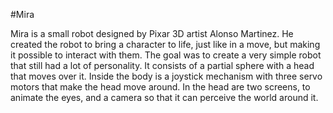 <!--
---
name: Mira
class: board
type: power,io,display,motor,multi
formfactor: Custom
manufacturer: Frederic
description: A board for Mira
github: https://easyeda.com/Frederic98/mira
schematic: https://easyeda.com/Frederic98/mira
image: 'mira.png'
pincount: 40
eeprom: no
power:
  '1':
  '2':
  '4':
  '17':
ground:
  '6':
  '9':
  '14':
  '20':
  '25':
  '30':
  '34':
  '39':
pin:
  '8':
    name: LED MOSI
    mode: spi
  '10':
    name: LED SCLK
    mode: spi
  '11':
    name: Servo 0
    mode: output
  '13':
    name: Servo 1
    mode: output
  '15':
    name: Servo 2
    mode: output
  '16':
    name: Fan PWM
    mode: output
  '18':
    name: Display backlight
    mode: output
    active: low
  '19':
    name: Display MOSI
    mode: spi
    active: high
  '21':
    name: Display MISO
    mode: spi
  '22':
    name: Display D/C
    mode: output
  '23':
    name: SPI SCLK
    mode: spi
  '24':
    name: Display CS0
    mode: output
    active: low
  '26':
    name: Display CS1
    mode: output
    active: low
    
  '3':
    mode: i2c
  '5':
    mode: i2c
  '12':
    mode: i2s
  '35':
     mode: i2s
  '38':
     mode: i2s
  '40':
     mode: i2s
  '32':
    name: GP12 pin 4
  '33':
    name: GP12 pin 3
  '29':
    name: RGB LEDs enable pin
    mode: output
    external_pull: up
    active: high

-->
#Mira

Mira is a small robot designed by Pixar 3D artist Alonso Martinez. He created the robot to bring a character to life, just like in a move, but making it possible to interact with them. The goal was to create a very simple robot that still had a lot of personality. It consists of a partial sphere with a head that moves over it. Inside the body is a joystick mechanism with three servo motors that make the head move around. In the head are two screens, to animate the eyes, and a camera so that it can perceive the world around it.